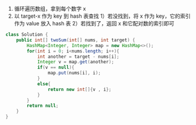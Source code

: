 1. 循环遍历数组，拿到每个数字 x
2. 以 target-x 作为 key 到 hash 表查找
   1）若没找到，将 x 作为 key，它的索引作为 value 放入 hash 表
   2）若找到了，返回 x 和它配对数的索引即可

```java
class Solution {
    public int[] twoSum(int[] nums, int target) {
        HashMap<Integer, Integer> map = new HashMap<>();
        for(int i = 0; i<nums.length; i++){
            int another = target - nums[i];
            Integer v = map.get(another);
            if(v == null){
                map.put(nums[i], i);
            }
            else{
                return new int[]{v , i};
            }
        }
        return null;
    }
}
```